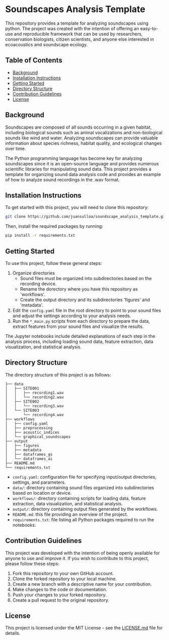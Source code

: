 # Soundscapes Analysis Template

This repository provides a template for analyzing soundscapes using python. The project was created with the intention of offering an easy-to-use and reproducible framework that can be used by researchers, conservation biologists, citizen scientists, and anyone else interested in ecoacoustics and soundscape ecology.

## Table of Contents

- [Background](#background)
- [Installation Instructions](#installation-instructions)
- [Getting Started](#getting-started)
- [Directory Structure](#directory-structure)
- [Contribution Guidelines](#contribution-guidelines)
- [License](#license)

## Background

Soundscapes are composed of all sounds occurring in a given habitat, including biological sounds such as animal vocalizations and non-biological sounds like wind and water. Analyzing soundscapes can provide valuable information about species richness, habitat quality, and ecological changes over time. 

The Python programming language has become key for analyzing soundscapes since it is an open-source language and provides numerous scientific libraries for manipulating sound data. This project provides a template for organizing sound data analysis code and provides an example of how to analyze sound recordings in the .wav format.

## Installation Instructions

To get started with this project, you will need to clone this repository:

```bash
git clone https://github.com/juansulloa/soundscape_analysis_template.git
```

Then, install the required packages by running:

```bash
pip install -r requirements.txt
```

## Getting Started

To use this project, follow these general steps:

1. Organize directories
    - Sound files must be organized into subdirectories based on the recording device.
    - Rename the dorectory where you have this repository as 'workflows'.
    - Create the output directory and its subdirectories 'figures' and 'metadata'.
2. Edit the `config.yaml` file in the root directory to point to your sound files and adjust the settings according to your analysis needs.
3. Run the `*_main.py` scripts from each directory to prepare the data, extract features from your sound files and visualize the results. 

The Jupyter notebooks include detailed explanations of each step in the analysis process, including loading sound data, feature extraction, data visualization, and statistical analysis.

## Directory Structure

The directory structure of this project is as follows:

```
├── data
│   ├── SITE001
│   │   ├── recording1.wav
│   │   └── recording2.wav
│   ├── SITE002
│   │   └── recording3.wav
│   └── SITE003
│       └── recording4.wav
├── workflows
│   ├── config.yaml
│   ├── preprocessing
│   ├── acoustic_indices
│   └── graphical_soundscapes
├── output
│   ├── figures
│   ├── metadata
│   ├── dataframes_gs
│   └── dataframes_ai
├── README.md
└── requirements.txt
```

- `config.yaml`: configuration file for specifying input/output directories, settings, and parameters.
- `data/`: directory containing sound files organized into subdirectories based on location or device.
- `workflows/`: directory containing scripts for loading data, feature extraction, data visualization, and statistical analysis.
- `output/`: directory containing output files generated by the workflows.
- `README.md`: this file providing an overview of the project.
- `requirements.txt`: file listing all Python packages required to run the notebooks.

## Contribution Guidelines

This project was developed with the intention of being openly available for anyone to use and improve it. If you wish to contribute to this project, please follow these steps:

1. Fork this repository to your own GitHub account.
2. Clone the forked repository to your local machine.
3. Create a new branch with a descriptive name for your contribution.
4. Make changes to the code or documentation.
5. Push your changes to your forked repository.
6. Create a pull request to the original repository.

## License

This project is licensed under the MIT License - see the [LICENSE.md](LICENSE.md) file for details.
